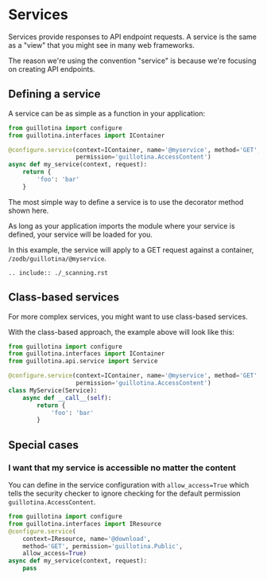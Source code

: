 # Services

Services provide responses to API endpoint requests. A service is the same as
a "view" that you might see in many web frameworks.

The reason we're using the convention "service" is because we're focusing on
creating API endpoints.


## Defining a service

A service can be as simple as a function in your application:

```python
from guillotina import configure
from guillotina.interfaces import IContainer

@configure.service(context=IContainer, name='@myservice', method='GET',
                   permission='guillotina.AccessContent')
async def my_service(context, request):
    return {
        'foo': 'bar'
    }
```

The most simple way to define a service is to use the decorator method shown here.

As long as your application imports the module where your service is defined,
your service will be loaded for you.

In this example, the service will apply to a GET request against a container,
`/zodb/guillotina/@myservice`.


```eval_rst
.. include:: ./_scanning.rst
```


## Class-based services

For more complex services, you might want to use class-based services.

With the class-based approach, the example above will look like this:

```python
from guillotina import configure
from guillotina.interfaces import IContainer
from guillotina.api.service import Service

@configure.service(context=IContainer, name='@myservice', method='GET',
                   permission='guillotina.AccessContent')
class MyService(Service):
    async def __call__(self):
        return {
            'foo': 'bar'
        }
```

## Special cases

### I want that my service is accessible no matter the content

You can define in the service configuration with `allow_access=True`
which tells the security checker to ignore checking for the default
permission `guillotina.AccessContent`.


```python
from guillotina import configure
from guillotina.interfaces import IResource
@configure.service(
    context=IResource, name='@download',
    method='GET', permission='guillotina.Public',
    allow_access=True)
async def my_service(context, request):
    pass
```

